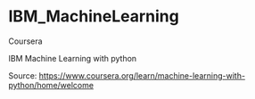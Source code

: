 # IBM_MachineLearning
Coursera

IBM Machine Learning with python


Source: https://www.coursera.org/learn/machine-learning-with-python/home/welcome
